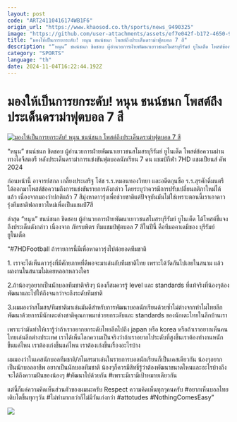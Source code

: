```yaml
---
layout: post
code: "ART24110416174WB1F6"
origin_url: "https://www.khaosod.co.th/sports/news_9490325"
image: "https://github.com/user-attachments/assets/ef7e042f-b172-4650-9206-2271eb1c078c"
title: "มองให้เป็นการยกระดับ! หนุน ชนน์ชนก โพสต์ถึงประเด็นดราม่าฟุตบอล 7 สี"
description: "“หนุน” ชนน์ชนก ชิดชอบ ผู้อำนวยการฝ่ายพัฒนาเยาวชนสโมสรบุรีรัมย์ ยูไนเต็ด โพสต์ข้อความผ่านทางไอจีสตอรี หลังประเด็นดราม่าการแข่งขันฟุตบอลนักเรียน 7"
category: "SPORTS"
language: "th"
date: 2024-11-04T16:22:44.192Z
---
```


# มองให้เป็นการยกระดับ! หนุน ชนน์ชนก โพสต์ถึงประเด็นดราม่าฟุตบอล 7 สี

[![มองให้เป็นการยกระดับ! หนุน ชนน์ชนก โพสต์ถึงประเด็นดราม่าฟุตบอล 7 สี](https://www.khaosod.co.th/wpapp/uploads/2024/11/noon2.jpg "มองให้เป็นการยกระดับ! หนุน ชนน์ชนก โพสต์ถึงประเด็นดราม่าฟุตบอล 7 สี")](https://www.khaosod.co.th/wpapp/uploads/2024/11/noon2.jpg)

“หนุน” ชนน์ชนก ชิดชอบ ผู้อำนวยการฝ่ายพัฒนาเยาวชนสโมสรบุรีรัมย์ ยูไนเต็ด โพสต์ข้อความผ่านทางไอจีสตอรี หลังประเด็นดราม่าการแข่งขันฟุตบอลนักเรียน 7 คน แชมป์กีฬา 7HD แชมเปียนส์ คัพ 2024

ก่อนหน้านี้ อาจารย์สกล เกลี้ยงประเสริฐ โค้ช ร.ร.หมอนทองวิทยา และอดีตกุนซือ ร.ร.สุรศักดิ์มนตรี ได้ออกมาโพสต์ข้อความถึงการแข่งขันรายการดังกล่าว โดยระบุว่าควรมีการปรับเปลี่ยนกติกาใหม่ได้แล้ว เนื่องจากมองว่าปกติแล้ว 7 สีมุ่งหาดาวรุ่งเพื่อช่วยชาติแต่ปัจจุบันมันไม่ใช่เพราะตอนนี้เราเอาดาวรุ่งทีมชาติฟอกขาวใหม่เพื่อเป็นแชมป์7สี

ล่าสุด “หนุน” ชนน์ชนก ชิดชอบ ผู้อำนวยการฝ่ายพัฒนาเยาวชนสโมสรบุรีรัมย์ ยูไนเต็ด ได้โพสต์ชี้แจงถึงประเด็นดังกล่าว เนื่องจาก ภัทรบพิตร ทีมแชมป์ฟุตบอล 7 สีในปีนี้ คือทีมอคาเดมีของ บุรีรัมย์ ยูไนเต็ด

“#7HDFootball ถ้ารายการนี้มีเพื่อหาดาวรุ่งไปต่อยอดทีมชาติ

1\. เราจะได้เห็นดาวรุ่งที่มีศักยภาพที่ดีพอจะมาเล่นกับทีมชาติไทย เพราะได้วัดกันไปเลยในสนาม แล้วผลงานในสนามไม่เคยหลอกหลวงใคร

2.ถ้าน้องๆอยากเป็นนักบอลทีมชาติจริงๆ น้องก็สมควรรู้ level และ standards ที่แท้จริงที่น้องๆต้องพัฒนาและไปให้ถึงจนกว่าจะถึงระดับทีมชาติ

3.ผมมองว่าสโมสร/ทีมชาติมาเล่นมันดีสำหรับการพัฒนาบอลนักเรียนด้วยซ้ำไม่ต่างจากทำไมไทยลีกพัฒนาด้วยการมีนักเตะต่างชาติคุณภาพมาช่วยยกระดับและ standards ของนักเตะไทยในลีกบ้านเรา

เพราะว่ามันทำให้เรารู้ว่าถ้าเราอยากยกระดับไทยลีกไปถึง japan หรือ korea หรือถ้าเราอยากเห็นคนไทยเล่นลีกต่างประเทศ เราได้เห็นโลกความเป็นจริงว่าถ้าเราอยากไประดับที่สูงขึ้นเราต้องทำงานหนักขึ้นแค่ไหน เราต้องเก่งขึ้นแค่ไหน เราต้องเก่งขึ้นเรื่องอะไรบ้าง

ผมมองว่าในเคสนักบอลทีมชาติ/สโมสรมาเล่นในรายการบอลนักเรียนก็เป็นเคสเดียวกัน น้องๆอยากเป็นนักบอลอาชีพ อยากเป็นนักบอลทีมชาติ น้องๆก็ควรมีสิทธิ์รู้ว่าต้องพัฒนาขนาดไหนและอะไรบ้างถึงจะได้ถึงความฝันของน้องๆ #พัฒนาไปด้วยกัน #เพราะมีเรามีเป้าหมายเดียวกัน

แต่นี้ก็แค่ความคิดเห็นส่วนตัวของผมนะครับ Respect ความคิดเห็นทุกๆคนครับ #อยากเห็นบอลไทยเติบโตขึ้นทุกๆวัน #ไม่ทำมากกว่าก็ไม่มีวันเก่งกว่า #attotudes #NothingComesEasy”

![](https://www.khaosod.co.th/wpapp/uploads/2024/11/462552056_906213594479407_3726027966017692096_n-402x696.jpg)

